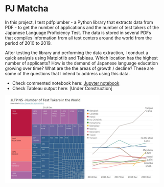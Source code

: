 # PJ Matcha
In this project, I test pdfplumber - a Python library that extracts data from PDF - to get the number of applications and the number of test takers of the Japanese Language Proficiency Test. The data is stored in several PDFs that compiles information from all test centers around the world from the period of 2010 to 2019.

After testing the library and performing the data extraction, I conduct a quick analysis using Matplotlib and Tableau. Which location has the highest number of applicants? How is the demand of Japanese language education growing over time? What are the the areas of growth / decline? These are some of the questions that I intend to address using this data.

- Check commented notebook here: [Jupyter notebook](PJ_Matcha.ipynb)
- Check Tableau output here: [Under Construction]

![outputsample.JPG](outputsample.JPG)
